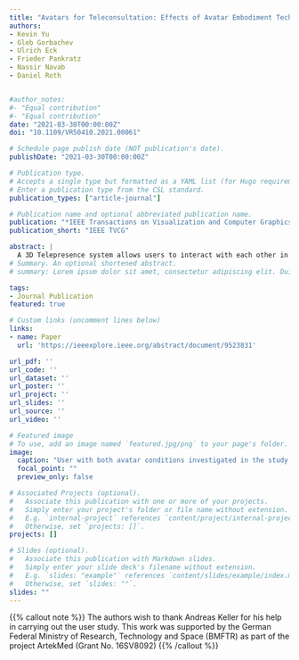 ```yaml
---
title: "Avatars for Teleconsultation: Effects of Avatar Embodiment Techniques on User Perception in 3D Asymmetric Telepresence"
authors:
- Kevin Yu
- Gleb Gorbachev
- Ulrich Eck
- Frieder Pankratz
- Nassir Navab
- Daniel Roth


#author_notes:
#- "Equal contribution"
#- "Equal contribution"
date: "2021-03-30T00:00:00Z"
doi: "10.1109/VR50410.2021.00061"

# Schedule page publish date (NOT publication's date).
publishDate: "2021-03-30T00:00:00Z"

# Publication type.
# Accepts a single type but formatted as a YAML list (for Hugo requirements).
# Enter a publication type from the CSL standard.
publication_types: ["article-journal"]

# Publication name and optional abbreviated publication name.
publication: "*IEEE Transactions on Visualization and Computer Graphics (TVCG)*"
publication_short: "IEEE TVCG"

abstract: |
  A 3D Telepresence system allows users to interact with each other in a virtual, mixed, or augmented reality (VR, MR, AR) environment, creating a shared space for collaboration and communication. There are two main methods for representing users within these 3D environments. Users can be represented either as point cloud reconstruction-based avatars that resemble a physical user or as virtual character-based avatars controlled by tracking the users' body motion. This work compares both techniques to identify the differences between user representations and their fit in the reconstructed environments regarding the perceived presence, uncanny valley factors, and behavior impression. Our study uses an asymmetric VR/AR teleconsultation system that allows a remote user to join a local scene using VR. The local user observes the remote user with an AR head-mounted display, leading to facial occlusions in the 3D reconstruction. Participants perform a warm-up interaction task followed by a goal-directed collaborative puzzle task, pursuing a common goal. The local user was represented either as a point cloud reconstruction or as a virtual character-based avatar, in which case the point cloud reconstruction of the local user was masked. Our results show that the point cloud reconstruction-based avatar was superior to the virtual character avatar regarding perceived co-presence, social presence, behavioral impression, and humanness. Further, we found that the task type partly affected the perception. The point cloud reconstruction-based approach led to higher usability ratings, while objective performance measures showed no significant difference. We conclude that despite partly missing facial information, the point cloud-based reconstruction resulted in better conveyance of the user behavior and a more coherent fit into the simulation context.
# Summary. An optional shortened abstract.
# summary: Lorem ipsum dolor sit amet, consectetur adipiscing elit. Duis posuere tellus ac convallis placerat. Proin tincidunt magna sed ex sollicitudin condimentum.

tags:
- Journal Publication
featured: true

# Custom links (uncomment lines below)
links:
- name: Paper
  url: 'https://ieeexplore.ieee.org/abstract/document/9523831'

url_pdf: ''
url_code: ''
url_dataset: ''
url_poster: ''
url_project: ''
url_slides: ''
url_source: ''
url_video: ''

# Featured image
# To use, add an image named `featured.jpg/png` to your page's folder. 
image:
  caption: "User with both avatar conditions investigated in the study. Left: The local user of the asymmetric telepresence system was wearing an AR display to interact with the remote user (who was present via VR). Center: In the point-cloud reconstruction based avatar condition (PCR), the local user was represented by the avatar resulting from RGB-D based point cloud reconstruction, which occluded upper parts of the face. Right: In the 3D virtual character based avatar condition (3DVC), the local users point cloud representation was masked and exchanged with a personalized virtual character driven by body, face, and gaze motion tracking."
  focal_point: ""
  preview_only: false

# Associated Projects (optional).
#   Associate this publication with one or more of your projects.
#   Simply enter your project's folder or file name without extension.
#   E.g. `internal-project` references `content/project/internal-project/index.md`.
#   Otherwise, set `projects: []`.
projects: []

# Slides (optional).
#   Associate this publication with Markdown slides.
#   Simply enter your slide deck's filename without extension.
#   E.g. `slides: "example"` references `content/slides/example/index.md`.
#   Otherwise, set `slides: ""`.
slides: ""
---
```


{{% callout note %}}
The authors wish to thank Andreas Keller for his help in carrying out the user study. This work was supported by the German Federal Ministry of Research, Technology and Space (BMFTR) as part of the project ArtekMed (Grant No. 16SV8092)
{{% /callout %}}



